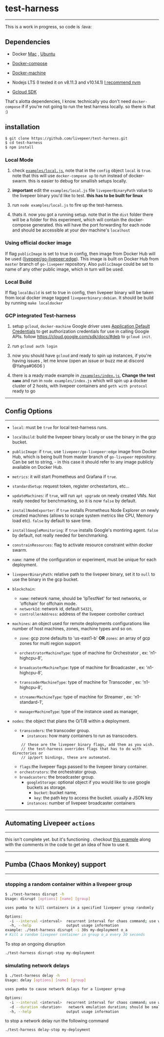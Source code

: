 # test-harness
---------

This is a work in progress, so code is :lava:


## Dependencies

- Docker [Mac](https://docs.docker.com/docker-for-mac/install/) , [Ubuntu](https://docs.docker.com/install/linux/docker-ce/ubuntu/)

- [Docker-compose](https://docs.docker.com/compose/install/)

- [Docker-machine](https://docs.docker.com/machine/install-machine/)

- Nodejs LTS (I tested it on v8.11.3 and v10.14.1) [I recommend nvm](https://github.com/creationix/nvm/blob/master/README.md)

- [Gcloud SDK](https://cloud.google.com/sdk/install)

That's alotta dependencies, I know. technically you don't need `docker-compose` if
if you're not going to run the test harness locally. so there is that :)

## installation

```bash
$ git clone https://github.com/livepeer/test-harness.git
$ cd test-harness
$ npm install

```

### Local Mode

1. check [`examples/local.js`](/examples/local.js), note that in the `config`
object `local` is `true`. note that this will use `docker-compose up` to run
instead of docker-swarm. this is easier to debug for smallish setups locally.

2. **important** edit the `examples/local.js` file `livepeerBinaryPath` value to
the livepeer binary you'd like to test. **this has to be built for linux**

2. run `node examples/local.js` to fire up the test-harness.

3. thats it. now you got a running setup. note that in the `dist` folder there
will be a folder for this experiment, which will contain the docker-compose
generated. this will have the port forwarding for each node and should be
accessible at your dev machine's `localhost`

### Using official docker image

If flag `publicImage` is set to true in config, then image from Docker Hub will be used ([livepeer/go-livepeer:edge](https://cloud.docker.com/u/livepeer/repository/docker/livepeer/go-livepeer/general)). This image is built on Docker Hub from `master` branch of `go-livepeer` repository. Also `publicImage` could be set to name of any other public image, which in turn will be used.

### Local Build

If flag `localBuild` is set to true in config, then livepeer binary will be taken from local
docker image tagged `livepeerbinary:debian`. It should be build by running
`make localdocker`

### GCP integrated Test-harness

1. setup `gcloud`, `docker-machine` Google driver uses [Application Default Credentials]() to get authorization credentials for use in calling Google APIs. follow https://cloud.google.com/sdk/docs/#deb to `gcloud init`.

2. run `gcloud auth login`

3. now you should have `gcloud` and ready to spin up instances, if you're having issues
, let me know (open an issue or buzz me at discord @Yahya#0606 )

4. there is a ready made example in [`/examples/index.js`](/examples/index.js),
**Change the test `name`** and run in `node examples/index.js` which will spin up
a docker cluster of 2 hosts, with livepeer containers and  `geth with protocol` ready to go


----------

## Config Options
----

- `local`: must be `true` for local test-harness runs.
- `localBuild`: build the livepeer binary locally or use the binary in the gcp bucket.
- `publicImage`: if `true`, use `livepeer/go-livepeer:edge` image from Docker Hub, which is being built from master branch of `go-livepeer` repository. Can be set to string, - in this case it should refer to any image publicly available on Docker Hub.
- `metrics`: it will start Prometheus and Grafana if `true`.
- `standardSetup`: request token, register orchestartors, etc...
- `updateMachines`: if `true`, will run `apt upgrade` on newly created VMs. Not really needed for benchmarking, so it is now `false` by default.
- `installNodeExporter`: if `true` installs Prometheus Node Explorer on newly created machines (allows to scrape system metrics like CPU, Memory load etc). `false` by default to save time.
- `installGoogleMonitoring`: if `true` installs Google's montiring agent. `false` by default, not really needed for benchmarking.
- `constrainResources`: flag to activate resource constraint within docker swarm.
- `name`: name of the configuration or experiment, must be unique for each deployment.
- `livepeerBinaryPath`: relative path to the livepeer binary, set it to `null` to use the binary in the gcp bucket.

- `blockchain`:
  - `name`: network name, should be 'lpTestNet' for test networks, or 'offchain' for offchain mode.
  - `networkId`:  network id, default `54321`,
  - `controllerAddress`: address of the livepeer controller contract

- `machines`: an object used for remote deployments configurations like number of
host machines, zones, machine types and so on.

  - `zone`: gcp zone defaults to 'us-east1-b' **OR** `zones`: an array of gcp zones for multi region support

  - `orchestratorMachineType`: type of machine for Orchestrator , ex: 'n1-highcpu-8',
  - `broadcasterMachineType`: type of machine for Broadcaster , ex: 'n1-highcpu-8',
  - `transcoderMachineType`: type of machine for Transcoder , ex: 'n1-highcpu-8',
  - `streamerMachineType`: type of machine for Streamer , ex: 'n1-standard-1',
  - `managerMachineType`: type of the instance used as manager,

- `nodes`: the object that plans the O/T/B within a deployment.
  - `transcoders`: the transcoder group.
    - `instances`: how many containers to run as transcoders.
  ```
      // these are the livepeer binary flags, add them as you wish.
      // the test-harness overrides flags that has to do with directories or
      // ip/port bindings, these are automated.
  ```
    - `flags`:the livepeer flags passed to the livepeer binary container.
  - `orchestrators`: the orchestrator group.
  - `broadcasters`: the broadcaster group.
    - `googleStorage`: optional object if you would like to use google buckets as storage.
      - `bucket`: bucket name,
      - `key`: the path key to access the bucket. usually a JSON key
    - `instances`: number of livepeer broadcaster containers

------------

## Automating Livepeer `actions`
------

this isn't complete yet. but it's functioning .
checkout [this example](https://github.com/livepeer/test-harness/blob/b1f8b12d849e43c33da31b3349bfbac2a488d3a3/examples/local.js#L50-L67) along with the comments in the code to get an
idea of how to use it.


----------

## Pumba (Chaos Monkey) support
----

### stopping a random container within a livepeer group

```bash
$ ./test-harness disrupt -h
Usage: disrupt [options] [name] [group]                                                                         

uses pumba to kill containers in a specified livepeer group randomly                                            

Options:                                                                                                        
  -i --interval <interval>  recurrent interval for chaos command; use with optional unit suffix: 'ms/s/m/h'     
  -h, --help                output usage information                                                            
example: ./test-harness disrupt -i 30s my-deployment o_a
# Kill a random livepeer container in group o_a every 30 seconds
```

To stop an ongoing disruption

```bash
./test-harness disrupt-stop my-deployment
```

### simulating network delays

```bash
$ ./test-harness delay -h                                                                         
Usage: delay [options] [name] [group]                                                                                                         

uses pumba to cause network delays for a livepeer group                                                                                       

Options:                                                                                                                                      
  -i --interval <interval>  recurrent interval for chaos command; use with optional unit suffix: 'ms/s/m/h'                                   
  -d --duration <duration>   network emulation duration; should be smaller than recurrent interval; use with optional unit suffix: 'ms/s/m/h'
  -h, --help                output usage information                                                                                          

```

to stop a network delay run the following command

```bash
./test-harness delay-stop my-deployment
```
